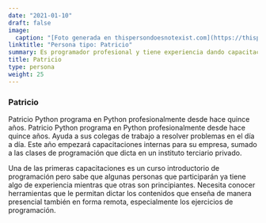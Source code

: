 ```yaml
---
date: "2021-01-10"
draft: false
image:
  caption: "[Foto generada en thispersondoesnotexist.com](https://thispersondoesnotexist.com/)"
linktitle: "Persona tipo: Patricio"
summary: Es programador profesional y tiene experiencia dando capacitaciones en su empresa.
title: Patricio
type: persona
weight: 25
---
```


### Patricio

Patricio Python programa en Python profesionalmente desde hace quince años. 
Patricio Python programa en Python profesionalmente desde hace quince años. Ayuda a sus colegas de trabajo a resolver problemas en el día a día. Este año empezará capacitaciones internas para su empresa, sumado a las clases de programación que dicta en un instituto terciario privado.

Una de las primeras capacitaciones es un curso introductorio de programación pero sabe que algunas personas que participarán ya tiene algo de experiencia mientras que otras son principiantes. Necesita conocer herramientas que le permitan dictar los contenidos que enseña de manera presencial también en forma remota, especialmente los ejercicios de programación.
